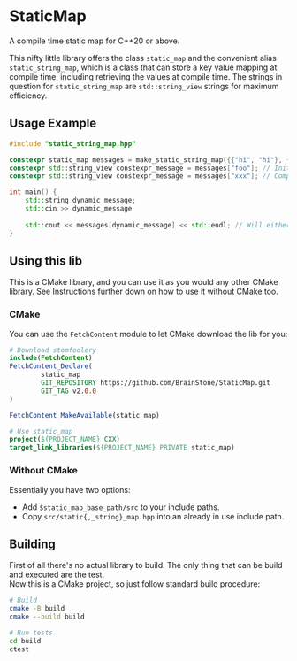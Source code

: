# StaticMap

A compile time static map for C++20 or above.

This nifty little library offers the class `static_map` and the convenient alias `static_string_map`, which is a class
that can store a key value mapping at compile time, including retrieving the values at compile time. The strings in
question for `static_string_map` are `std::string_view` strings for maximum efficiency.

## Usage Example

```cpp
#include "static_string_map.hpp"

constexpr static_map messages = make_static_string_map({{"hi", "hi"}, {"foo", "bar"}});
constexpr std::string_view constexpr_message = messages["foo"]; // Initialized to "bar"
constexpr std::string_view constexpr_message = messages["xxx"]; // Compile error

int main() {
    std::string dynamic_message;
    std::cin >> dynamic_message
    
    std::cout << messages[dynamic_message] << std::endl; // Will either print the corresponding message or throw an exception
}
```

## Using this lib

This is a CMake library, and you can use it as you would any other CMake library. See Instructions further down on how
to use it without CMake too.

### CMake

You can use the `FetchContent` module to let CMake download the lib for you:

```cmake
# Download stomfoolery
include(FetchContent)
FetchContent_Declare(
        static_map
        GIT_REPOSITORY https://github.com/BrainStone/StaticMap.git
        GIT_TAG v2.0.0
)

FetchContent_MakeAvailable(static_map)

# Use static_map
project(${PROJECT_NAME} CXX)
target_link_libraries(${PROJECT_NAME} PRIVATE static_map)
```

### Without CMake

Essentially you have two options:

- Add `$static_map_base_path/src` to your include paths.
- Copy `src/static{,_string}_map.hpp` into an already in use include path.

## Building

First of all there's no actual library to build. The only thing that can be build and executed are the test.  
Now this is a CMake project, so just follow standard build procedure:

```bash
# Build
cmake -B build
cmake --build build

# Run tests
cd build
ctest
```
